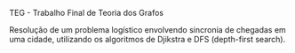 TEG - Trabalho Final de Teoria dos Grafos

Resolução de um problema logístico envolvendo sincronia de chegadas em uma cidade, utilizando os algoritmos de Djikstra e DFS (depth-first search).
